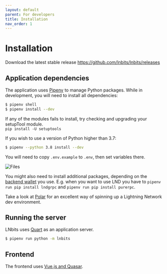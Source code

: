 ```yaml
---
layout: default
parent: For developers
title: Installation
nav_order: 1
---
```



Installation
============

Download the latest stable release https://github.com/lnbits/lnbits/releases


Application dependencies
------------------------

The application uses [Pipenv][pipenv] to manage Python packages.
While in development, you will need to install all dependencies:

```sh
$ pipenv shell
$ pipenv install --dev
```

If any of the modules fails to install, try checking and upgrading your setupTool module.  
`pip install -U setuptools` 

If you wish to use a version of Python higher than 3.7:

```sh
$ pipenv --python 3.8 install --dev
```

You will need to copy `.env.example` to `.env`, then set variables there.

![Files](https://i.imgur.com/ri2zOe8.png)

You might also need to install additional packages, depending on the [backend wallet](../guide/wallets.md) you use.
E.g. when you want to use LND you have to `pipenv run pip install lndgrpc` and `pipenv run pip install purerpc`.

Take a look at [Polar][polar] for an excellent way of spinning up a Lightning Network dev environment.


Running the server
------------------

LNbits uses [Quart][quart] as an application server.

```sh
$ pipenv run python -m lnbits
```

Frontend
--------

The frontend uses [Vue.js and Quasar][quasar].


[quart]: https://pgjones.gitlab.io/
[pipenv]: https://pipenv.pypa.io/
[polar]: https://lightningpolar.com/
[quasar]: https://quasar.dev/start/how-to-use-vue
